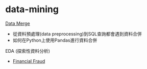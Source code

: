 # data-mining


  [Data Merge](https://github.com/07571026/data-mining/blob/master/Week1/data%20merge.ipynb)
  * 從資料預處理(data preprocessing)到SQL查詢都會遇到資料合併
  * 如何在Python上使用Pandas進行資料合併

EDA (探索性資料分析)
* [Financial Fraud](https://github.com/07571026/data-mining/blob/master/EDA/Synthetic%20Financial%20Datasets%20For%20Fraud%20Detection.ipynb)

